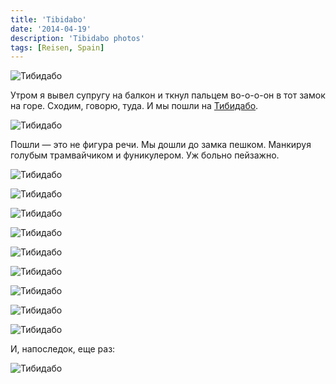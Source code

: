 ```yaml
---
title: 'Tibidabo'
date: '2014-04-19'
description: 'Tibidabo photos'
tags: [Reisen, Spain]
---
```


<div class='preview'><img src='{{urls.media}}/TibidaboOK.jpg' alt='Тибидабо'></div>

Утром я вывел супругу на балкон и ткнул пальцем во-о-о-он в тот замок на горе.
Сходим, говорю, туда. И мы пошли на <a href="http://ru.wikipedia.org/wiki/%D0%A2%D0%B8%D0%B1%D0%B8%D0%B4%D0%B0%D0%B1%D0%BE">Тибидабо</a>.

<a id='257f3d674bbb7996f76390f8bbd1ed6b-600'></a>![Тибидабо]({{urls.media}}/257f3d674bbb7996f76390f8bbd1ed6b-600.jpg 'Вид с балкона на Тибидабо. Пасмурность, дымка, километраж.')

Пошли — это не фигура речи. Мы дошли до замка пешком. Манкируя голубым трамвайчиком и фуникулером. Уж больно пейзажно.

<a id='5de8e80449f6a642fea3fcebd2674808-600'></a>![Тибидабо]({{urls.media}}/5de8e80449f6a642fea3fcebd2674808-600.jpg 'Восстановление лесных массивов.')

<a id='aa7438ca59d83ec04c897a9bb903249e-600'></a>![Тибидабо]({{urls.media}}/aa7438ca59d83ec04c897a9bb903249e-600.jpg 'Вилла Тибидабо (привет, моющее средство мечты!).')

<a id='cecb95557a0ff7b854ee14c6a88b2376-600'></a>![Тибидабо]({{urls.media}}/cecb95557a0ff7b854ee14c6a88b2376-600.jpg 'Телебашня. Снизу она кажется громадной.')

<a id='19516f241421db33ba587862704a2ff9-600'></a>![Тибидабо]({{urls.media}}/19516f241421db33ba587862704a2ff9-600.jpg 'Собор, на котором стоит прототип Рио-де-Жанейровского Cristo Redentor.')

<a id='3a414c41d5dc60af735cd94040df7c7f-600'></a>![Тибидабо]({{urls.media}}/3a414c41d5dc60af735cd94040df7c7f-600.jpg 'Цветок.')

<a id='ca5c18ddca0fbe4c25d3fe2d0b3c4bb6-600'></a>![Тибидабо]({{urls.media}}/ca5c18ddca0fbe4c25d3fe2d0b3c4bb6-600.jpg 'Аттракциончики и вид на Барселону.')

<a id='085ac679aa1d4aef54096da767734811-600'></a>![Тибидабо]({{urls.media}}/085ac679aa1d4aef54096da767734811-600.jpg 'Добро пожаловать!')

<a id='f1cbdfc4ebf0933cee0903a73549b289-600'></a>![Тибидабо]({{urls.media}}/f1cbdfc4ebf0933cee0903a73549b289-600.jpg 'Для «до свиданья» типографику заказывали у производителей китайских стелек.')

<a id='123dd35dd024cc886c36ad8f3b3d638a-600'></a>![Тибидабо]({{urls.media}}/123dd35dd024cc886c36ad8f3b3d638a-600.jpg 'Выгодное предложение: два шампанских и кулек хамона (или два сэндвича с ним же).')

И, напоследок, еще раз:

<a id='71431682b0811c6bd566875750c36b3e-600'></a>![Тибидабо]({{urls.media}}/71431682b0811c6bd566875750c36b3e-600.jpg 'Cristo Redentor.')
